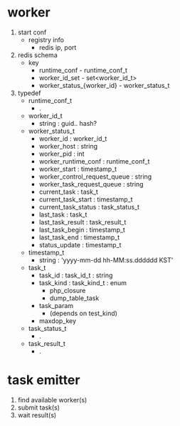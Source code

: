 # worker

1. start conf
    * registry info
        * redis ip, port
1. redis schema
    * key
        * runtime_conf - runtime_conf_t
        * worker_id_set - set<worker_id_t>
        * worker_status_{worker_id} - worker_status_t
1. typedef
    * runtime_conf_t
        * .
    * worker_id_t
        * string : guid.. hash?
    * worker_status_t
        * worker_id : worker_id_t
        * worker_host : string
        * worker_pid : int
        * worker_runtime_conf : runtime_conf_t
        * worker_start : timestamp_t
        * worker_control_request_queue : string
        * worker_task_request_queue : string
        * current_task : task_t
        * current_task_start : timestamp_t
        * current_task_status : task_status_t
        * last_task : task_t
        * last_task_result : task_result_t
        * last_task_begin : timestamp_t
        * last_task_end : timestamp_t
        * status_update : timestamp_t
    * timestamp_t
        * string : 'yyyy-mm-dd hh-MM:ss.dddddd KST'
    * task_t
        * task_id : task_id_t : string
        * task_kind : task_kind_t : enum
            * php_closure
            * dump_table_task
        * task_param
            * (depends on test_kind)
        * maxdop_key
    * task_status_t
        * .
    * task_result_t
        * .

# task emitter

1. find available worker(s)
1. submit task(s)
1. wait result(s)


